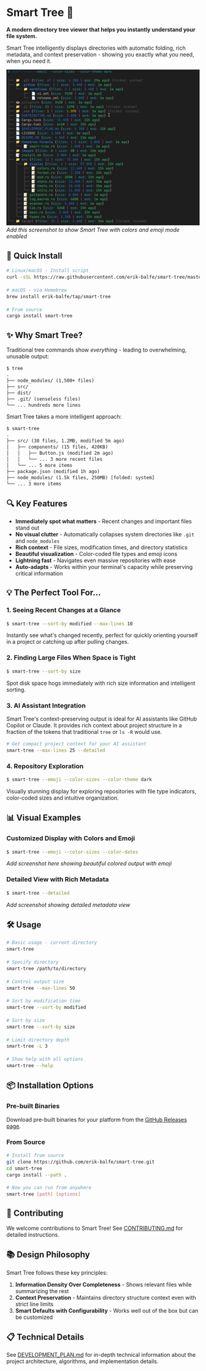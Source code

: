 # Smart Tree 🌲

**A modern directory tree viewer that helps you instantly understand your file system.**

Smart Tree intelligently displays directories with automatic folding, rich metadata, and context preservation - showing you exactly what you need, when you need it.

![Smart Tree in action](images/smart-tree-demo.png)
*Add this screenshot to show Smart Tree with colors and emoji mode enabled*

## 🚀 Quick Install

```bash
# Linux/macOS - Install script
curl -sSL https://raw.githubusercontent.com/erik-balfe/smart-tree/master/install.sh | sh

# macOS - via Homebrew
brew install erik-balfe/tap/smart-tree

# From source
cargo install smart-tree
```

## ✨ Why Smart Tree?

Traditional tree commands show *everything* - leading to overwhelming, unusable output:

```
$ tree
.
├── node_modules/ (1,500+ files)
├── src/
├── dist/
├── .git/ (senseless files)
└── ... hundreds more lines
```

Smart Tree takes a more intelligent approach:

```
$ smart-tree
.
├── src/ (38 files, 1.2MB, modified 5m ago)
│   ├── components/ (15 files, 420KB)
│   │   ├── Button.js (modified 2m ago)
│   │   └── ... 3 more recent files
│   └── ... 5 more items
├── package.json (modified 1h ago)
├── node_modules/ (1.5k files, 250MB) [folded: system]
└── ... 3 more items
```

## 🔍 Key Features

- **Immediately spot what matters** - Recent changes and important files stand out
- **No visual clutter** - Automatically collapses system directories like `.git` and `node_modules`
- **Rich context** - File sizes, modification times, and directory statistics
- **Beautiful visualization** - Color-coded file types and emoji icons
- **Lightning fast** - Navigates even massive repositories with ease
- **Auto-adapts** - Works within your terminal's capacity while preserving critical information

## 💡 The Perfect Tool For...

### 1. Seeing Recent Changes at a Glance

```bash
$ smart-tree --sort-by modified --max-lines 10
```

Instantly see what's changed recently, perfect for quickly orienting yourself in a project or catching up after pulling changes.

### 2. Finding Large Files When Space is Tight

```bash
$ smart-tree --sort-by size
```

Spot disk space hogs immediately with rich size information and intelligent sorting.

### 3. AI Assistant Integration

Smart Tree's context-preserving output is ideal for AI assistants like GitHub Copilot or Claude. It provides rich context about project structure in a fraction of the tokens that traditional `tree` or `ls -R` would use.

```bash
# Get compact project context for your AI assistant
smart-tree --max-lines 25 --detailed
```

### 4. Repository Exploration

```bash
$ smart-tree --emoji --color-sizes --color-theme dark
```

Visually stunning display for exploring repositories with file type indicators, color-coded sizes and intuitive organization.

## 📊 Visual Examples

### Customized Display with Colors and Emoji

```bash
$ smart-tree --emoji --color-sizes --color-dates
```

*Add screenshot here showing beautiful colored output with emoji*

### Detailed View with Rich Metadata

```bash
$ smart-tree --detailed
```

*Add screenshot showing detailed metadata view*

## 🛠️ Usage

```bash
# Basic usage - current directory
smart-tree

# Specify directory
smart-tree /path/to/directory

# Control output size
smart-tree --max-lines 50

# Sort by modification time
smart-tree --sort-by modified

# Sort by size
smart-tree --sort-by size

# Limit directory depth
smart-tree -L 3

# Show help with all options
smart-tree --help
```

## 📦 Installation Options

### Pre-built Binaries

Download pre-built binaries for your platform from the [GitHub Releases page](https://github.com/erik-balfe/smart-tree/releases).

### From Source

```bash
# Install from source
git clone https://github.com/erik-balfe/smart-tree.git
cd smart-tree
cargo install --path .

# Now you can run from anywhere
smart-tree [path] [options]
```

## 🤝 Contributing

We welcome contributions to Smart Tree! See [CONTRIBUTING.md](CONTRIBUTING.md) for detailed instructions.

## 📚 Design Philosophy

Smart Tree follows these key principles:

1. **Information Density Over Completeness** - Shows relevant files while summarizing the rest
2. **Context Preservation** - Maintains directory structure context even with strict line limits
3. **Smart Defaults with Configurability** - Works well out of the box but can be customized

## 📋 Technical Details

See [DEVELOPMENT_PLAN.md](DEVELOPMENT_PLAN.md) for in-depth technical information about the project architecture, algorithms, and implementation details.
